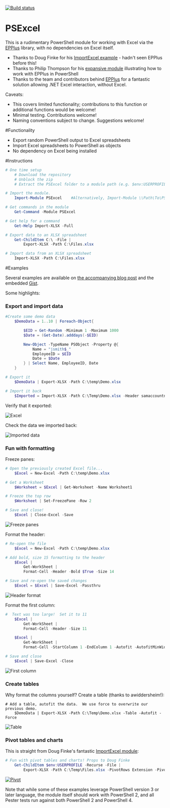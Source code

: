 [![Build status](https://ci.appveyor.com/api/projects/status/cew1v6k58hvfiseo/branch/master?svg=true)](https://ci.appveyor.com/project/RamblingCookieMonster/psexcel)

PSExcel
=============

This is a rudimentary PowerShell module for working with Excel via the [EPPlus](http://epplus.codeplex.com/) library, with no dependencies on Excel itself.

* Thanks to Doug Finke for his [ImportExcel example](https://github.com/dfinke/ImportExcel) - hadn't seen EPPlus before this!
* Thanks to Philip Thompson for his [expansive module](https://excelpslib.codeplex.com/) illustrating how to work with EPPlus in PowerShell
* Thanks to the team and contributors behind [EPPlus](http://epplus.codeplex.com/) for a fantastic solution allowing .NET Excel interaction, without Excel.

Caveats:

* This covers limited functionality; contributions to this function or additional functions would be welcome!
* Minimal testing.  Contributions welcome!
* Naming conventions subject to change.  Suggestions welcome!

#Functionality

* Export random PowerShell output to Excel spreadsheets
* Import Excel spreadsheets to PowerShell as objects
* No dependency on Excel being installed

#Instructions

```powershell
# One time setup
    # Download the repository
    # Unblock the zip
    # Extract the PSExcel folder to a module path (e.g. $env:USERPROFILE\Documents\WindowsPowerShell\Modules\)

# Import the module.
    Import-Module PSExcel    #Alternatively, Import-Module \\Path\To\PSExcel

# Get commands in the module
    Get-Command -Module PSExcel

# Get help for a command
    Get-Help Import-XLSX -Full

# Export data to an XLSX spreadsheet
    Get-ChildItem C:\ -File |
        Export-XLSX -Path C:\Files.xlsx

# Import data from an XLSX spreadsheet
    Import-XLSX -Path C:\Files.xlsx

```

#Examples

Several examples are available on [the accompanying blog post](http://ramblingcookiemonster.github.io/PSExcel-Intro/) and the embedded [Gist](https://gist.github.com/RamblingCookieMonster/7f49beeaebb570204581#file-zpsexcel-intro-ps1).

Some highlights:

### Export and import data

```powershell
#Create some demo data
    $DemoData = 1..10 | Foreach-Object{

        $EID = Get-Random -Minimum 1 -Maximum 1000
        $Date = (Get-Date).adddays(-$EID)

        New-Object -TypeName PSObject -Property @{
            Name = "jsmith$_"
            EmployeeID = $EID
            Date = $Date
        } | Select Name, EmployeeID, Date
    }

# Export it
    $DemoData | Export-XLSX -Path C:\temp\Demo.xlsx

# Import it back
    $Imported = Import-XLSX -Path C:\Temp\Demo.xlsx -Header samaccountname, EID, Date
```

Verify that it exported:

![Excel](http://ramblingcookiemonster.github.io/images/psexcel-intro/export.png)


Check the data we imported back:

![Imported data](http://ramblingcookiemonster.github.io/images/psexcel-intro/imported.png)


### Fun with formatting

Freeze panes:

```powershell
# Open the previously created Excel file...
    $Excel = New-Excel -Path C:\temp\Demo.xlsx

# Get a Worksheet
    $Worksheet = $Excel | Get-Worksheet -Name Worksheet1

# Freeze the top row
    $Worksheet | Set-FreezePane -Row 2

# Save and close!
    $Excel | Close-Excel -Save
```


![Freeze panes](http://ramblingcookiemonster.github.io/images/psexcel-intro/frozenpane.png)


Format the header:

```powershell
# Re-open the file
    $Excel = New-Excel -Path C:\temp\Demo.xlsx

# Add bold, size 15 formatting to the header
    $Excel |
        Get-WorkSheet |
        Format-Cell -Header -Bold $True -Size 14

# Save and re-open the saved changes
    $Excel = $Excel | Save-Excel -Passthru
```


![Header format](http://ramblingcookiemonster.github.io/images/psexcel-intro/header.png)


Format the first column:

```powershell
#  Text was too large!  Set it to 11
    $Excel |
        Get-WorkSheet |
        Format-Cell -Header -Size 11

    $Excel |
        Get-WorkSheet |
        Format-Cell -StartColumn 1 -EndColumn 1 -Autofit -AutofitMinWidth -AutofitMaxWidth 7 -Color DarkRed

# Save and close
    $Excel | Save-Excel -Close
```


![First column](http://ramblingcookiemonster.github.io/images/psexcel-intro/format2.png)


### Create tables

Why format the columns yourself? Create a table (thanks to awiddersheim!):

```
# Add a table, autofit the data.  We use force to overwrite our previous demo.
    $DemoData | Export-XLSX -Path C:\Temp\Demo.xlsx -Table -Autofit -Force
```


![Table](http://ramblingcookiemonster.github.io/images/psexcel-intro/table.png)


### Pivot tables and charts

This is straight from Doug Finke's fantastic [ImportExcel module](https://github.com/dfinke/ImportExcel):

```powershell
# Fun with pivot tables and charts! Props to Doug Finke
    Get-ChildItem $env:USERPROFILE -Recurse -File |
        Export-XLSX -Path C:\Temp\Files.xlsx -PivotRows Extension -PivotValues Length -ChartType Pie
```


[![Pivot](http://ramblingcookiemonster.github.io/images/psexcel-intro/pivot.png)](http://ramblingcookiemonster.github.io/images/psexcel-intro/pivot.png)


Note that while some of these examples leverage PowerShell version 3 or later language, the module itself should work with PowerShell 2, and all Pester tests run against both PowerShell 2 and PowerShell 4.